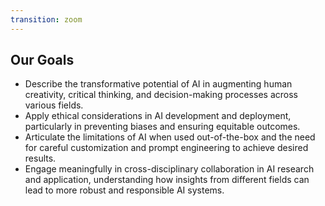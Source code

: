 ```yaml
---
transition: zoom
---
```


## Our Goals

- Describe the transformative potential of AI in augmenting human creativity, critical thinking, and decision-making processes across various fields.
- Apply ethical considerations in AI development and deployment, particularly in preventing biases and ensuring equitable outcomes.
- Articulate the limitations of AI when used out-of-the-box and the need for careful customization and prompt engineering to achieve desired results.
- Engage meaningfully in cross-disciplinary collaboration in AI research and application, understanding how insights from different fields can lead to more robust and responsible AI systems.